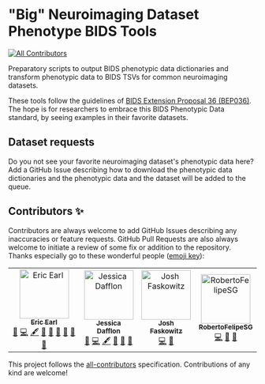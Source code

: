 # "Big" Neuroimaging Dataset Phenotype BIDS Tools

<!-- ALL-CONTRIBUTORS-BADGE:START - Do not remove or modify this section -->
[![All Contributors](https://img.shields.io/badge/all_contributors-4-orange.svg?style=flat-square)](#contributors-)
<!-- ALL-CONTRIBUTORS-BADGE:END -->

Preparatory scripts to output BIDS phenotypic data dictionaries and transform phenotypic data to BIDS TSVs for common neuroimaging datasets.

These tools follow the guidelines of [BIDS Extension Proposal 36 (BEP036)](https://docs.google.com/document/d/1WTkfES8L0vItZVyyR68fc-9cO03jS-kCnMnw6602pbc/edit#heading=h.gjdgxs). The hope is for researchers to embrace this BIDS Phenotypic Data standard, by seeing examples in their favorite datasets.

## Dataset requests

Do you not see your favorite neuroimaging dataset's phenotypic data here? Add a GitHub Issue describing how to download the phenotypic data dictionaries and the phenotypic data and the dataset will be added to the queue.

## Contributors ✨

Contributors are always welcome to add GitHub Issues describing any inaccuracies or feature requests. GitHub Pull Requests are also always welcome to initiate a review of some fix or addition to the repository. Thanks especially go to these wonderful people ([emoji key](https://allcontributors.org/docs/en/emoji-key)):

<!-- ALL-CONTRIBUTORS-LIST:START - Do not remove or modify this section -->
<!-- prettier-ignore-start -->
<!-- markdownlint-disable -->
<table>
  <tbody>
    <tr>
      <td align="center"><a href="https://ericearl.github.io/"><img src="https://avatars.githubusercontent.com/u/5580023?v=4?s=100" width="100px;" alt="Eric Earl"/><br /><sub><b>Eric Earl</b></sub></a><br /><a href="https://github.com/ericearl/dataset-phenotypes/issues?q=author%3Aericearl" title="Bug reports">🐛</a> <a href="https://github.com/ericearl/dataset-phenotypes/commits?author=ericearl" title="Code">💻</a> <a href="#content-ericearl" title="Content">🖋</a> <a href="#data-ericearl" title="Data">🔣</a> <a href="#design-ericearl" title="Design">🎨</a> <a href="#ideas-ericearl" title="Ideas, Planning, & Feedback">🤔</a> <a href="#maintenance-ericearl" title="Maintenance">🚧</a> <a href="#projectManagement-ericearl" title="Project Management">📆</a> <a href="https://github.com/ericearl/dataset-phenotypes/pulls?q=is%3Apr+reviewed-by%3Aericearl" title="Reviewed Pull Requests">👀</a></td>
      <td align="center"><a href="https://jessicadafflon.github.io/"><img src="https://avatars.githubusercontent.com/u/10345440?v=4?s=100" width="100px;" alt="Jessica Dafflon"/><br /><sub><b>Jessica Dafflon</b></sub></a><br /><a href="https://github.com/ericearl/dataset-phenotypes/issues?q=author%3AJessyD" title="Bug reports">🐛</a> <a href="https://github.com/ericearl/dataset-phenotypes/commits?author=JessyD" title="Code">💻</a> <a href="#content-JessyD" title="Content">🖋</a> <a href="#ideas-JessyD" title="Ideas, Planning, & Feedback">🤔</a> <a href="#projectManagement-JessyD" title="Project Management">📆</a> <a href="https://github.com/ericearl/dataset-phenotypes/pulls?q=is%3Apr+reviewed-by%3AJessyD" title="Reviewed Pull Requests">👀</a></td>
      <td align="center"><a href="https://faskowit.github.io/"><img src="https://avatars.githubusercontent.com/u/3308660?v=4?s=100" width="100px;" alt="Josh Faskowitz"/><br /><sub><b>Josh Faskowitz</b></sub></a><br /><a href="https://github.com/ericearl/dataset-phenotypes/commits?author=faskowit" title="Code">💻</a> <a href="#ideas-faskowit" title="Ideas, Planning, & Feedback">🤔</a></td>
      <td align="center"><a href="https://github.com/RobertoFelipeSG"><img src="https://avatars.githubusercontent.com/u/38394703?v=4?s=100" width="100px;" alt="RobertoFelipeSG"/><br /><sub><b>RobertoFelipeSG</b></sub></a><br /><a href="https://github.com/ericearl/dataset-phenotypes/commits?author=RobertoFelipeSG" title="Code">💻</a> <a href="#design-RobertoFelipeSG" title="Design">🎨</a> <a href="#ideas-RobertoFelipeSG" title="Ideas, Planning, & Feedback">🤔</a></td>
    </tr>
  </tbody>
</table>

<!-- markdownlint-restore -->
<!-- prettier-ignore-end -->

<!-- ALL-CONTRIBUTORS-LIST:END -->

This project follows the [all-contributors](https://github.com/all-contributors/all-contributors) specification. Contributions of any kind are welcome!

